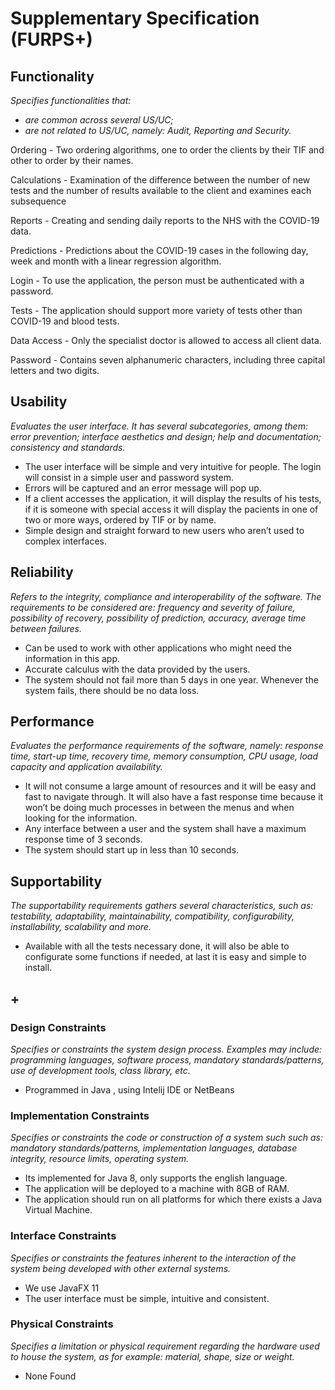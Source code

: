 # Supplementary Specification (FURPS+)

## Functionality

_Specifies functionalities that:_

- _are common across several US/UC;_
- _are not related to US/UC, namely: Audit, Reporting and Security._



Ordering - Two ordering algorithms, one to order the clients by their TIF and other to order by their names.

Calculations - Examination of the difference between the number of new tests and the number of results available to the client and examines each subsequence

Reports - Creating and sending daily reports to the NHS with the COVID-19 data.

Predictions - Predictions about the COVID-19 cases in the following day, week and month with a linear regression algorithm.

Login - To use the application, the person must be authenticated with a password.

Tests - The application should support more variety of tests other than COVID-19 and blood tests.

Data Access - Only the specialist doctor is allowed to access all client data.

Password - Contains seven alphanumeric characters, including three capital letters and two digits.


## Usability 

_Evaluates the user interface. It has several subcategories,
among them: error prevention; interface aesthetics and design; help and
documentation; consistency and standards._


- The user interface will be simple and very intuitive for people. The login will consist in a simple user and password system. 
- Errors will be captured and an error message will pop up.
- If a client accesses the application, it will display the results of his tests, if it is someone with special access it will display the pacients in one of two or more ways, ordered by TIF or by name.
- Simple design and straight forward to new users who aren’t used to complex interfaces.

## Reliability
_Refers to the integrity, compliance and interoperability of the software. The requirements to be considered are: frequency and severity of failure, possibility of recovery, possibility of prediction, accuracy, average time between failures._


- Can be used to work with other applications who might need the information in this app.
- Accurate calculus with the data provided by the users.
- The system should not fail more than 5 days in one year. Whenever the system fails, there should be no data loss.


## Performance
_Evaluates the performance requirements of the software, namely: response time, start-up time, recovery time, memory consumption, CPU usage, load capacity and application availability._


 - It will not consume a large amount of resources and it will be easy and fast to navigate through. It will also have a fast response time because it won’t be doing much processes in between the menus and when looking for the information.
 - Any interface between a user and the system shall have a maximum response time of 3 seconds. 
 - The system should start up in less than 10 seconds. 

## Supportability
_The supportability requirements gathers several characteristics, such as:
testability, adaptability, maintainability, compatibility,
configurability, installability, scalability and more._ 



 - Available with all the tests necessary done, it will also be able to configurate some functions if needed, at last it is easy and simple to install.


## +

### Design Constraints

_Specifies or constraints the system design process. Examples may include: programming languages, software process, mandatory standards/patterns, use of development tools, class library, etc._
  

 - Programmed in Java , using  Intelij IDE or NetBeans


### Implementation Constraints

_Specifies or constraints the code or construction of a system such
such as: mandatory standards/patterns, implementation languages,
database integrity, resource limits, operating system._


 - Its implemented for Java 8, only supports the english language.
 - The application will be deployed to a machine with 8GB of RAM.
 - The application should run on all platforms for which there exists a Java Virtual Machine.


### Interface Constraints
_Specifies or constraints the features inherent to the interaction of the
system being developed with other external systems._


 - We use JavaFX 11
 - The user interface must be simple, intuitive and consistent.

### Physical Constraints

_Specifies a limitation or physical requirement regarding the hardware used to house the system, as for example: material, shape, size or weight._

 - None Found